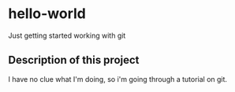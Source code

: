 # hello-world
Just getting started working with git

## Description of this project
I have no clue what I'm doing, so i'm going through a tutorial on git. 

